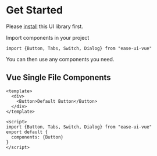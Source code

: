 # Get Started

Please [install](#/doc/install) this UI library first.

Import components in your project

```
import {Button, Tabs, Switch, Dialog} from "ease-ui-vue"
```

You can then use any components you need.

## Vue Single File Components

```
<template>
  <div>
    <Button>Default Button</Button>
  </div>
</template>

<script>
import {Button, Tabs, Switch, Dialog} from "ease-ui-vue"
export default {
  components: {Button}
}
</script>
```